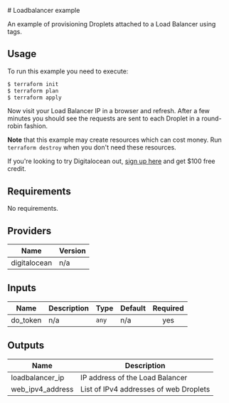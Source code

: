 # Loadbalancer example

An example of provisioning Droplets attached to a Load Balancer using tags.

## Usage

To run this example you need to execute:

```bash
$ terraform init
$ terraform plan
$ terraform apply
```

Now visit your Load Balancer IP in a browser and refresh. After a few minutes
you should see the requests are sent to each Droplet in a round-robin fashion.

**Note** that this example may create resources which can cost money.
Run `terraform destroy` when you don't need these resources.

If you're looking to try Digitalocean out, [sign up here](https://m.do.co/c/485f1b80f8dc)
and get $100 free credit.

<!-- BEGINNING OF PRE-COMMIT-TERRAFORM DOCS HOOK -->
## Requirements

No requirements.

## Providers

| Name | Version |
|------|---------|
| digitalocean | n/a |

## Inputs

| Name | Description | Type | Default | Required |
|------|-------------|------|---------|:--------:|
| do\_token | n/a | `any` | n/a | yes |

## Outputs

| Name | Description |
|------|-------------|
| loadbalancer\_ip | IP address of the Load Balancer |
| web\_ipv4\_address | List of IPv4 addresses of web Droplets |

<!-- END OF PRE-COMMIT-TERRAFORM DOCS HOOK -->

